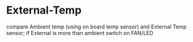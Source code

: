 # External-Temp
compare Ambient temp (using on board temp sensor) and External Temp sensor; if External is more than ambient switch on FAN/LED
